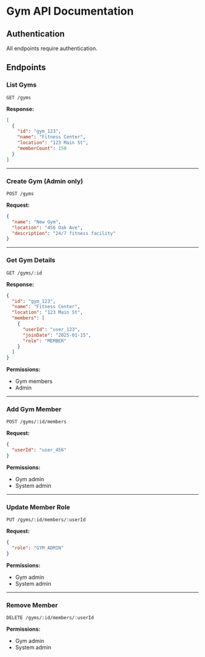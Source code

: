 # Gym API Documentation

## Authentication

All endpoints require authentication.

## Endpoints

### List Gyms

`GET /gyms`

**Response:**

```json
[
  {
    "id": "gym_123",
    "name": "Fitness Center",
    "location": "123 Main St",
    "memberCount": 150
  }
]
```

---

### Create Gym (Admin only)

`POST /gyms`

**Request:**

```json
{
  "name": "New Gym",
  "location": "456 Oak Ave",
  "description": "24/7 fitness facility"
}
```

---

### Get Gym Details

`GET /gyms/:id`

**Response:**

```json
{
  "id": "gym_123",
  "name": "Fitness Center",
  "location": "123 Main St",
  "members": [
    {
      "userId": "user_123",
      "joinDate": "2025-01-15",
      "role": "MEMBER"
    }
  ]
}
```

**Permissions:**

- Gym members
- Admin

---

### Add Gym Member

`POST /gyms/:id/members`

**Request:**

```json
{
  "userId": "user_456"
}
```

**Permissions:**

- Gym admin
- System admin

---

### Update Member Role

`PUT /gyms/:id/members/:userId`

**Request:**

```json
{
  "role": "GYM_ADMIN"
}
```

**Permissions:**

- Gym admin
- System admin

---

### Remove Member

`DELETE /gyms/:id/members/:userId`

**Permissions:**

- Gym admin
- System admin
